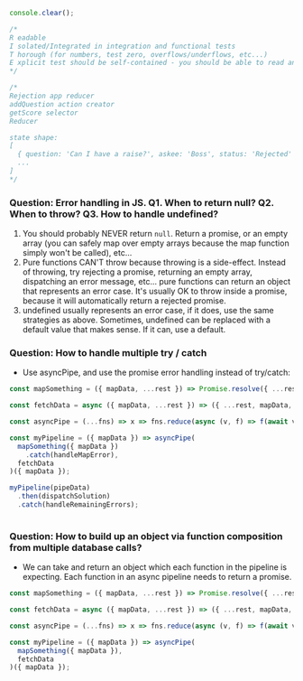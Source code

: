 ```js
console.clear();

/*
R eadable
I solated/Integrated in integration and functional tests
T horough (for numbers, test zero, overflows/underflows, etc...)
E xplicit test should be self-contained - you should be able to read and understand the test by looking at nothing but the test
*/

/*
Rejection app reducer
addQuestion action creator
getScore selector
Reducer

state shape:
[
  { question: 'Can I have a raise?', askee: 'Boss', status: 'Rejected' },
  ...
]
*/
```
### Question: Error handling in JS. Q1. When to return null? Q2. When to throw? Q3. How to handle undefined?

1. You should probably NEVER return `null`. Return a promise, or an empty array (you can safely map over empty arrays because the map function simply won't be called), etc...
2. Pure functions CAN'T throw because throwing is a side-effect. Instead of throwing, try rejecting a promise, returning an empty array, dispatching an error message, etc... pure functions can return an object that represents an error case. It's usually OK to throw inside a promise, because it will automatically return a rejected promise.
3. undefined usually represents an error case, if it does, use the same strategies as above. Sometimes, undefined can be replaced with a default value that makes sense. If it can, use a default.

### Question: How to handle multiple try / catch 

* Use asyncPipe, and use the promise error handling instead of try/catch:

```js
const mapSomething = ({ mapData, ...rest }) => Promise.resolve({ ...rest, mapData: map(fn) });

const fetchData = async ({ mapData, ...rest }) => ({ ...rest, mapData, dbData: await fetch(url, mapData) });

const asyncPipe = (...fns) => x => fns.reduce(async (v, f) => f(await v), x);

const myPipeline = ({ mapData }) => asyncPipe(
  mapSomething({ mapData })
    .catch(handleMapError),
  fetchData
)({ mapData });

myPipeline(pipeData)
  .then(dispatchSolution)
  .catch(handleRemainingErrors);
  
 ```
 
 ### Question: How to build up an object via function composition from multiple database calls?
 
 * We can take and return an object which each function in the pipeline is expecting. Each function in an async pipeline needs to return a promise.

```js
const mapSomething = ({ mapData, ...rest }) => Promise.resolve({ ...rest, mapData: map(fn) });

const fetchData = async ({ mapData, ...rest }) => ({ ...rest, mapData, dbData: await fetch(url, mapData) });

const asyncPipe = (...fns) => x => fns.reduce(async (v, f) => f(await v), x);

const myPipeline = ({ mapData }) => asyncPipe(
  mapSomething({ mapData }),
  fetchData
)({ mapData });
```
